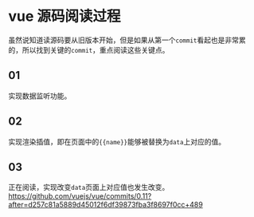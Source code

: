 # vue 源码阅读过程

虽然说知道读源码要从旧版本开始，但是如果从第一个`commit`看起也是非常累的，所以找到关键的`commit`，重点阅读这些关键点。

## 01

实现数据监听功能。

## 02

实现渲染插值，即在页面中的`{{name}}`能够被替换为`data`上对应的值。

## 03

正在阅读，实现改变`data`页面上对应值也发生改变。https://github.com/vuejs/vue/commits/0.11?after=d257c81a5889d45012f6df39873fba3f8697f0cc+489